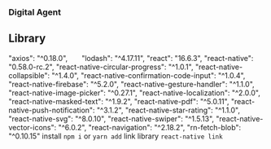 ### Digital Agent
## Library
"axios": "^0.18.0",
&nbsp;&nbsp;&nbsp;&nbsp;&nbsp;&nbsp;"lodash": "^4.17.11",
"react": "16.6.3",
"react-native": "0.58.0-rc.2",
"react-native-circular-progress": "^1.0.1",
"react-native-collapsible": "^1.4.0",
"react-native-confirmation-code-input": "^1.0.4",
"react-native-firebase": "^5.2.0",
"react-native-gesture-handler": "^1.1.0",
"react-native-image-picker": "^0.27.1",
"react-native-localization": "^2.0.0",
"react-native-masked-text": "^1.9.2",
"react-native-pdf": "^5.0.11",
"react-native-push-notification": "^3.1.2",
"react-native-star-rating": "^1.1.0",
"react-native-svg": "^8.0.10",
"react-native-swiper": "^1.5.13",
"react-native-vector-icons": "^6.0.2",
"react-navigation": "^2.18.2",
"rn-fetch-blob": "^0.10.15"
install `npm i` or `yarn add`
link library `react-native link`
## 
